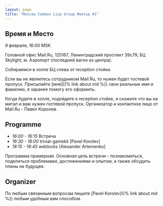 ```yaml
---
layout: page
title: "Moscow Common Lisp Group Meetup #1"
---
```


## Время и Место

9 февраля, 16:00 MSK

Головной офис Mail.Ru, 125167, Ленинградский проспект 39с79, БЦ Skylight, м. Аэропорт (последний вагон из центра).

Собираемся в холле БЦ слева от reception стойки.

Если вы не являетесь сотрудником Mail.Ru, то нужен будет гостевой пропуск.
Присылайте [мне]({% link about.md %}) свои реальные имя и фамилию, я заранее помогу его оформить.

Когда будете в холле, подойдите к reception стойке, и скажите что вы на митап и вам нужен гостевой пропуск. Организатор и контактное лицо от Mail.Ru - Павел Королев.

## Programme

* *16:00 - 16:15* Встреча
* *16:30 - 18:00* trivial-gamekit [Pavel Korolev]
* *18:15 - 19:45* weblocks [Alexander Artemenko]

Программа примерная. Основная цель встречи - познакомиться, поделиться проблемами, достижениями и опытом, а также обсудить планы на будущее.

## Organizer

По любым связанным вопросам пишите [Pavel Korolev]({% link about.md %}) любым удобным вам способом.
